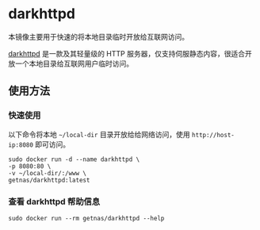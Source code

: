 # darkhttpd

本镜像主要用于快速的将本地目录临时开放给互联网访问。

[darkhttpd](https://unix4lyfe.org/darkhttpd/) 是一款及其轻量级的 HTTP 服务器，仅支持伺服静态内容，很适合开放一个本地目录给互联网用户临时访问。

## 使用方法

### 快速使用

以下命令将本地 `~/local-dir` 目录开放给给网络访问，使用 `http://host-ip:8080` 即可访问。

```
sudo docker run -d --name darkhttpd \
-p 8080:80 \
-v ~/local-dir/:/www \
getnas/darkhttpd:latest
```

### 查看 darkhttpd 帮助信息

```
sudo docker run --rm getnas/darkhttpd --help
```